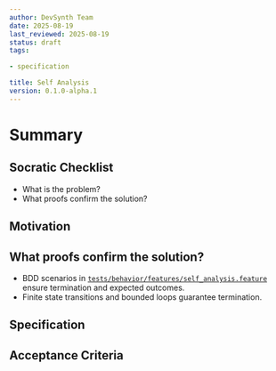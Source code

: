 ```yaml
---
author: DevSynth Team
date: 2025-08-19
last_reviewed: 2025-08-19
status: draft
tags:

- specification

title: Self Analysis
version: 0.1.0-alpha.1
---
```


<!--
Required metadata fields:
- author: document author
- date: creation date
- last_reviewed: last review date
- status: draft | review | published
- tags: search keywords
- title: short descriptive name
- version: specification version
-->

# Summary

## Socratic Checklist
- What is the problem?
- What proofs confirm the solution?

## Motivation

## What proofs confirm the solution?
- BDD scenarios in [`tests/behavior/features/self_analysis.feature`](../../tests/behavior/features/self_analysis.feature) ensure termination and expected outcomes.
- Finite state transitions and bounded loops guarantee termination.


## Specification

## Acceptance Criteria
